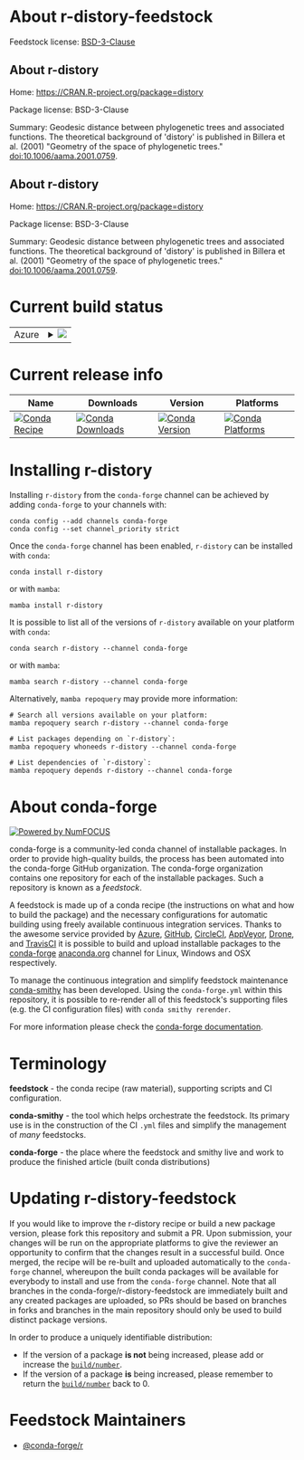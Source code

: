 About r-distory-feedstock
=========================

Feedstock license: [BSD-3-Clause](https://github.com/conda-forge/r-distory-feedstock/blob/main/LICENSE.txt)


About r-distory
---------------

Home: https://CRAN.R-project.org/package=distory

Package license: BSD-3-Clause

Summary: Geodesic distance between phylogenetic trees and associated functions. The theoretical background of 'distory' is published in Billera et al. (2001) "Geometry of the space of phylogenetic trees." <doi:10.1006/aama.2001.0759>.

About r-distory
---------------

Home: https://CRAN.R-project.org/package=distory

Package license: BSD-3-Clause

Summary: Geodesic distance between phylogenetic trees and associated functions. The theoretical background of 'distory' is published in Billera et al. (2001) "Geometry of the space of phylogenetic trees." <doi:10.1006/aama.2001.0759>.

Current build status
====================


<table>
    
  <tr>
    <td>Azure</td>
    <td>
      <details>
        <summary>
          <a href="https://dev.azure.com/conda-forge/feedstock-builds/_build/latest?definitionId=10679&branchName=main">
            <img src="https://dev.azure.com/conda-forge/feedstock-builds/_apis/build/status/r-distory-feedstock?branchName=main">
          </a>
        </summary>
        <table>
          <thead><tr><th>Variant</th><th>Status</th></tr></thead>
          <tbody><tr>
              <td>linux_64_r_base4.3</td>
              <td>
                <a href="https://dev.azure.com/conda-forge/feedstock-builds/_build/latest?definitionId=10679&branchName=main">
                  <img src="https://dev.azure.com/conda-forge/feedstock-builds/_apis/build/status/r-distory-feedstock?branchName=main&jobName=linux&configuration=linux%20linux_64_r_base4.3" alt="variant">
                </a>
              </td>
            </tr><tr>
              <td>linux_64_r_base4.4</td>
              <td>
                <a href="https://dev.azure.com/conda-forge/feedstock-builds/_build/latest?definitionId=10679&branchName=main">
                  <img src="https://dev.azure.com/conda-forge/feedstock-builds/_apis/build/status/r-distory-feedstock?branchName=main&jobName=linux&configuration=linux%20linux_64_r_base4.4" alt="variant">
                </a>
              </td>
            </tr><tr>
              <td>osx_64_r_base4.3</td>
              <td>
                <a href="https://dev.azure.com/conda-forge/feedstock-builds/_build/latest?definitionId=10679&branchName=main">
                  <img src="https://dev.azure.com/conda-forge/feedstock-builds/_apis/build/status/r-distory-feedstock?branchName=main&jobName=osx&configuration=osx%20osx_64_r_base4.3" alt="variant">
                </a>
              </td>
            </tr><tr>
              <td>osx_64_r_base4.4</td>
              <td>
                <a href="https://dev.azure.com/conda-forge/feedstock-builds/_build/latest?definitionId=10679&branchName=main">
                  <img src="https://dev.azure.com/conda-forge/feedstock-builds/_apis/build/status/r-distory-feedstock?branchName=main&jobName=osx&configuration=osx%20osx_64_r_base4.4" alt="variant">
                </a>
              </td>
            </tr><tr>
              <td>win_64_r_base4.3</td>
              <td>
                <a href="https://dev.azure.com/conda-forge/feedstock-builds/_build/latest?definitionId=10679&branchName=main">
                  <img src="https://dev.azure.com/conda-forge/feedstock-builds/_apis/build/status/r-distory-feedstock?branchName=main&jobName=win&configuration=win%20win_64_r_base4.3" alt="variant">
                </a>
              </td>
            </tr><tr>
              <td>win_64_r_base4.4</td>
              <td>
                <a href="https://dev.azure.com/conda-forge/feedstock-builds/_build/latest?definitionId=10679&branchName=main">
                  <img src="https://dev.azure.com/conda-forge/feedstock-builds/_apis/build/status/r-distory-feedstock?branchName=main&jobName=win&configuration=win%20win_64_r_base4.4" alt="variant">
                </a>
              </td>
            </tr>
          </tbody>
        </table>
      </details>
    </td>
  </tr>
</table>

Current release info
====================

| Name | Downloads | Version | Platforms |
| --- | --- | --- | --- |
| [![Conda Recipe](https://img.shields.io/badge/recipe-r--distory-green.svg)](https://anaconda.org/conda-forge/r-distory) | [![Conda Downloads](https://img.shields.io/conda/dn/conda-forge/r-distory.svg)](https://anaconda.org/conda-forge/r-distory) | [![Conda Version](https://img.shields.io/conda/vn/conda-forge/r-distory.svg)](https://anaconda.org/conda-forge/r-distory) | [![Conda Platforms](https://img.shields.io/conda/pn/conda-forge/r-distory.svg)](https://anaconda.org/conda-forge/r-distory) |

Installing r-distory
====================

Installing `r-distory` from the `conda-forge` channel can be achieved by adding `conda-forge` to your channels with:

```
conda config --add channels conda-forge
conda config --set channel_priority strict
```

Once the `conda-forge` channel has been enabled, `r-distory` can be installed with `conda`:

```
conda install r-distory
```

or with `mamba`:

```
mamba install r-distory
```

It is possible to list all of the versions of `r-distory` available on your platform with `conda`:

```
conda search r-distory --channel conda-forge
```

or with `mamba`:

```
mamba search r-distory --channel conda-forge
```

Alternatively, `mamba repoquery` may provide more information:

```
# Search all versions available on your platform:
mamba repoquery search r-distory --channel conda-forge

# List packages depending on `r-distory`:
mamba repoquery whoneeds r-distory --channel conda-forge

# List dependencies of `r-distory`:
mamba repoquery depends r-distory --channel conda-forge
```


About conda-forge
=================

[![Powered by
NumFOCUS](https://img.shields.io/badge/powered%20by-NumFOCUS-orange.svg?style=flat&colorA=E1523D&colorB=007D8A)](https://numfocus.org)

conda-forge is a community-led conda channel of installable packages.
In order to provide high-quality builds, the process has been automated into the
conda-forge GitHub organization. The conda-forge organization contains one repository
for each of the installable packages. Such a repository is known as a *feedstock*.

A feedstock is made up of a conda recipe (the instructions on what and how to build
the package) and the necessary configurations for automatic building using freely
available continuous integration services. Thanks to the awesome service provided by
[Azure](https://azure.microsoft.com/en-us/services/devops/), [GitHub](https://github.com/),
[CircleCI](https://circleci.com/), [AppVeyor](https://www.appveyor.com/),
[Drone](https://cloud.drone.io/welcome), and [TravisCI](https://travis-ci.com/)
it is possible to build and upload installable packages to the
[conda-forge](https://anaconda.org/conda-forge) [anaconda.org](https://anaconda.org/)
channel for Linux, Windows and OSX respectively.

To manage the continuous integration and simplify feedstock maintenance
[conda-smithy](https://github.com/conda-forge/conda-smithy) has been developed.
Using the ``conda-forge.yml`` within this repository, it is possible to re-render all of
this feedstock's supporting files (e.g. the CI configuration files) with ``conda smithy rerender``.

For more information please check the [conda-forge documentation](https://conda-forge.org/docs/).

Terminology
===========

**feedstock** - the conda recipe (raw material), supporting scripts and CI configuration.

**conda-smithy** - the tool which helps orchestrate the feedstock.
                   Its primary use is in the construction of the CI ``.yml`` files
                   and simplify the management of *many* feedstocks.

**conda-forge** - the place where the feedstock and smithy live and work to
                  produce the finished article (built conda distributions)


Updating r-distory-feedstock
============================

If you would like to improve the r-distory recipe or build a new
package version, please fork this repository and submit a PR. Upon submission,
your changes will be run on the appropriate platforms to give the reviewer an
opportunity to confirm that the changes result in a successful build. Once
merged, the recipe will be re-built and uploaded automatically to the
`conda-forge` channel, whereupon the built conda packages will be available for
everybody to install and use from the `conda-forge` channel.
Note that all branches in the conda-forge/r-distory-feedstock are
immediately built and any created packages are uploaded, so PRs should be based
on branches in forks and branches in the main repository should only be used to
build distinct package versions.

In order to produce a uniquely identifiable distribution:
 * If the version of a package **is not** being increased, please add or increase
   the [``build/number``](https://docs.conda.io/projects/conda-build/en/latest/resources/define-metadata.html#build-number-and-string).
 * If the version of a package **is** being increased, please remember to return
   the [``build/number``](https://docs.conda.io/projects/conda-build/en/latest/resources/define-metadata.html#build-number-and-string)
   back to 0.

Feedstock Maintainers
=====================

* [@conda-forge/r](https://github.com/orgs/conda-forge/teams/r/)

